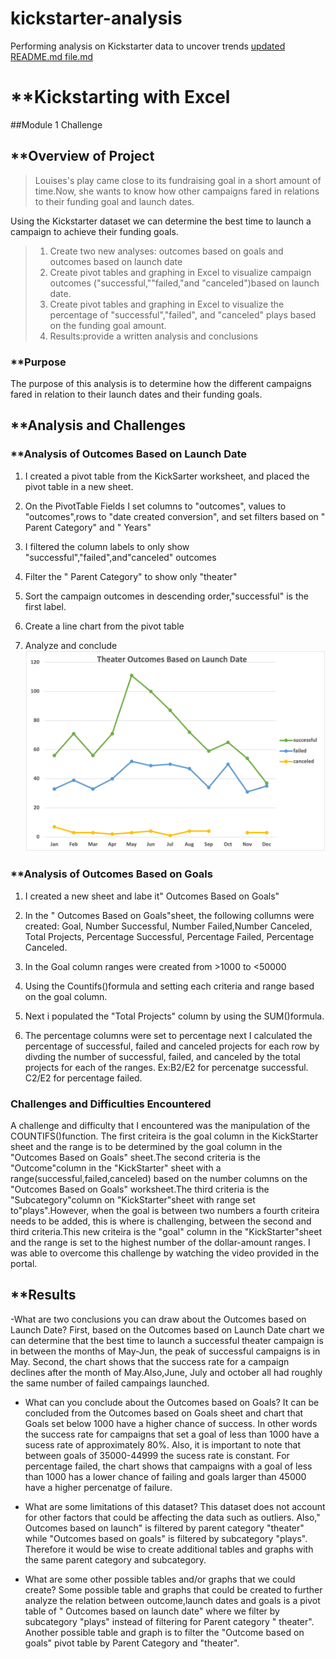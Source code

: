 # kickstarter-analysis
Performing analysis on Kickstarter data to uncover trends
[updated README.md file.md](https://github.com/rllemos/kickstarter-analysis/files/7534366/updated.README.md.file.md)
# **Kickstarting with Excel
##Module 1 Challenge

## **Overview of Project
>Louises's play came close to its fundraising goal in a short amount of time.Now, she wants to know how other campaigns fared in relations to their funding goal and launch dates. 

Using the Kickstarter dataset we can determine the best time to launch a campaign to achieve their funding goals.
>1. Create two new analyses: outcomes based on goals and outcomes based on launch date
>2. Create pivot tables and graphing in Excel to visualize campaign outcomes ("successful,""failed,"and "canceled")based on launch date.
>3. Create pivot tables and graphing in Excel to visualize the percentage of "successful","failed", and "canceled" plays based on the funding goal amount.
>4. Results:provide a written analysis and conclusions

### **Purpose
The purpose of this analysis is to determine how the different campaigns fared in relation to their launch dates and their funding goals.


## **Analysis and Challenges

### **Analysis of Outcomes Based on Launch Date

1. I created a pivot table from the KickSarter worksheet, and placed the pivot table in a new sheet.

2. On the PivotTable Fields I set columns to "outcomes", values to "outcomes",rows to "date created conversion", and set filters based on " Parent Category" and " Years"
3. I filtered the column labels to only show "successful","failed",and"canceled" outcomes

4. Filter the " Parent Category" to show only "theater"
5. Sort the campaign outcomes in descending order,"successful" is the first label.

6. Create a line chart from the pivot table
7. Analyze and conclude
![](Theater_Outcomes_vs_Launch.png)





### **Analysis of Outcomes Based on Goals

1. I created a new sheet and labe it" Outcomes Based on Goals"
2. In the " Outcomes Based on Goals"sheet, the following collumns were created: Goal, Number Successful, Number Failed,Number Canceled, Total Projects, Percentage Successful, Percentage Failed, Percentage Canceled.

3. In the Goal column ranges were created from >1000 to <50000
4. Using the Countifs()formula and setting each criteria and range based on the goal column.

5. Next i populated the "Total Projects" column by using the SUM()formula.
6. The percentage columns were set to percentage next I calculated the percentage of successful, failed and canceled projects for each row by divding the number of successful, failed, and canceled by the total projects for each of the ranges. Ex:B2/E2 for percenatge successful. C2/E2 for percentage failed.


### Challenges and Difficulties Encountered

A challenge and difficulty that I encountered was the manipulation of the COUNTIFS()function. The first criteira is the goal column in the KickStarter sheet and the range is to be determined by the goal column in the "Outcomes Based on Goals" sheet.The second criteria is the "Outcome"column in the "KickStarter" sheet with a range(successful,failed,canceled) based on the number columns on the "Outcomes Based on Goals" worksheet.The third criteria is the "Subcategory"column on "KickStarter"sheet with range set to"plays".However, when the goal is between two numbers a fourth criteira needs to be added, this is where is challenging, between the second and third criteria.This new criteira is the "goal" column in the "KickStarter"sheet and the range is set to the highest number of the dollar-amount ranges. I was able to overcome this challenge by watching the video provided in the portal.

## **Results

-What are two conclusions you can draw about the Outcomes based on Launch Date? First, based on the Outcomes based on Launch Date chart we can determine that the best time to launch a successful theater campaign is in between the months of May-Jun, the peak of successful campaigns is in May. Second, the chart shows that the success rate for a campaign declines after the month of May.Also,June, July and october all had roughly the same number of failed campaings launched.

- What can you conclude about the Outcomes based on Goals? It can be concluded from the Outcomes based on Goals sheet and chart that Goals set below 1000 have a higher chance of success. In other words the success rate for campaigns that set a goal of less than 1000 have a sucess rate of approximately 80%. Also, it is important to note that between goals of 35000-44999 the sucess rate is constant. For percentage failed, the chart shows that campaigns with a goal of less than 1000 has a lower chance of failing and goals larger than 45000 have a higher percenatge of failure.

- What are some limitations of this dataset?
This dataset does not account for other factors that could be affecting the data such as outliers. Also," Outcomes based on launch" is filtered by parent category "theater" while "Outcomes based on goals" is filtered by subcategory "plays". Therefore it would be wise to create additional tables and graphs with the same parent category and subcategory.


- What are some other possible tables and/or graphs that we could create?
Some possible table and graphs that could be created to further analyze the relation between outcome,launch dates and goals is a pivot table of " Outcomes based on launch date" where we filter by subcategory "plays" instead of filtering for Parent category " theater". Another possible table and graph is to filter the "Outcome based on goals" pivot table by Parent Category and "theater".
